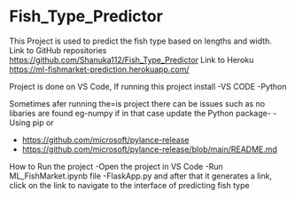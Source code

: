 # Fish_Type_Predictor

This Project is used to predict the fish type based on lengths and width.
Link to GitHub repositories https://github.com/Shanuka112/Fish_Type_Predictor
Link to Heroku  https://ml-fishmarket-prediction.herokuapp.com/


Project is done on VS Code, If running this project install
-VS CODE
-Python

Sometimes afer running the=is project there can be issues such as no libaries are found eg-numpy if in that case update the Python package-
-Using pip
or 
- https://github.com/microsoft/pylance-release
- https://github.com/microsoft/pylance-release/blob/main/README.md


How to Run the project
-Open the project in VS Code
-Run ML_FishMarket.ipynb file
-FlaskApp.py and after that it generates a link, click on the link to navigate to the interface of predicting fish type
